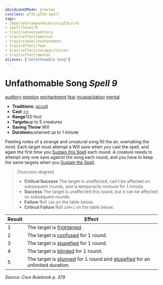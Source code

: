 ```yaml
---
obsidianUIMode: preview
cssclass: pf2e,pf2e-spell
tags:
- imported/compendium/src/pf2e/crb
- spell/level/9
- trait/sense/auditory
- trait/effect/emotion
- trait/school/enchantment
- trait/effect/fear
- trait/effect/incapacitation
- trait/effect/mental
aliases: ["Unfathomable Song"]
---
```

# Unfathomable Song *Spell 9*   
[auditory](auditory.md)  [emotion](emotion.md)  [enchantment](enchantment.md)  [fear](rules/traits/fear.md)  [incapacitation](incapacitation.md)  [mental](mental.md)  

- **Traditions**: [occult](occult.md)
- **Cast** [>>](chapter-9-playing-the-game.md#Actions "Two-Action") 
- **Range**120 foot
- **Targets**up to 5 creatures
- **Saving Throw** Will
- **Duration**sustained up to 1 minute

Fleeting notes of a strange and unnatural song fill the air, overtaking the mind. Each target must attempt a Will save when you cast the spell, and again the first time you [Sustain this Spell](sustain-a-spell.md) each round. A creature needs to attempt only one save against the song each round, and you have to keep the same targets when you [Sustain the Spell](sustain-a-spell.md).

> [!success-degree] 
> - **Critical Success** The target is unaffected, can't be affected on subsequent rounds, and is temporarily immune for 1 minute.
> - **Success** The target is unaffected this round, but it can be affected on subsequent rounds.
> - **Failure** Roll `1d4` on the table below.
> - **Critical Failure** Roll `1d4+1` on the table below.

| Result | Effect |
|--------|--------|
| 1 | The target is [frightened](conditions.md#Frightened). |
| 2 | The target is [confused](conditions.md#Confused) for 1 round. |
| 3 | The target is [stupefied](conditions.md#Stupefied) for 1 round. |
| 4 | The target is [blinded](conditions.md#Blinded) for 1 round. |
| 5 | The target is [stunned](conditions.md#Stunned) for 1 round and [stupefied](conditions.md#Stupefied) for an unlimited duration. |


*Source: Core Rulebook p. 379*